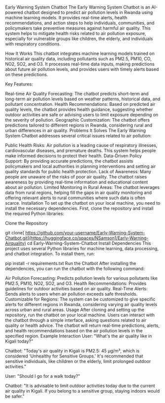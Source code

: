 Early Warning System Chatbot
The Early Warning System Chatbot is an AI-powered chatbot designed to predict air pollution levels in Rwanda using machine learning models. It provides real-time alerts, health recommendations, and action steps to help individuals, communities, and policymakers take preventive measures against harmful air quality. This system helps to mitigate health risks related to air pollution exposure, especially for vulnerable groups like children, the elderly, and individuals with respiratory conditions.

How It Works
This chatbot integrates machine learning models trained on historical air quality data, including pollutants such as PM2.5, PM10, CO, NO2, SO2, and O3. It processes real-time data inputs, making predictions about future air pollution levels, and provides users with timely alerts based on these predictions.

Key Features:

Real-time Air Quality Forecasting: The chatbot predicts short-term and long-term air pollution levels based on weather patterns, historical data, and pollutant concentration.
Health Recommendations: Based on predicted air quality levels, the chatbot provides health guidance, suggesting whether outdoor activities are safe or advising users to limit exposure depending on the severity of pollution.
Geographic Customization: The chatbot offers predictions tailored to different regions in Rwanda, considering rural and urban differences in air quality.
Problems It Solves
The Early Warning System Chatbot addresses several critical issues related to air pollution:

Public Health Risks: Air pollution is a leading cause of respiratory illnesses, cardiovascular diseases, and premature deaths. This system helps people make informed decisions to protect their health.
Data-Driven Policy Support: By providing accurate predictions, the chatbot assists policymakers and local authorities in planning interventions and setting air quality standards for public health protection.
Lack of Awareness: Many people are unaware of the risks of poor air quality. The chatbot raises awareness by providing real-time information and educational content about air pollution.
Limited Monitoring in Rural Areas: The chatbot leverages data from rural regions, helping fill the gaps in air quality monitoring and offering relevant alerts to rural communities where such data is often scarce.
Installation
To set up the chatbot on your local machine, you need to install the necessary dependencies. First, clone the repository and install the required Python libraries:

Clone the Repository

git clone[ https://github.com/your-username/Early-Warning-System-Chatbot.git](https://huggingface.co/spaces/NSamson1/Early-Warning-Airquality)
cd Early-Warning-System-Chatbot
Install Dependencies
This project uses several Python libraries for machine learning, data processing, and chatbot integration. To install them, run:

pip install -r requirements.txt
Run the Chatbot
After installing the dependencies, you can run the chatbot with the following command:

Air Pollution Forecasting: Predicts pollution levels for various pollutants like PM2.5, PM10, NO2, SO2, and O3.
Health Recommendations: Provides guidelines for outdoor activities based on air quality.
Real-Time Alerts: Sends alerts to users when air pollution exceeds safe thresholds.
Customizable for Regions: The system can be customized to give specific alerts for different regions in Rwanda, considering varying air quality levels across urban and rural areas.
Usage
After cloning and setting up the repository, run the chatbot on your local machine.
Users can interact with the chatbot through a simple interface, asking questions related to air quality or health advice.
The chatbot will return real-time predictions, alerts, and health recommendations based on the air pollution levels in the specified region.
Example Interaction
User: "What's the air quality like in Kigali today?"

Chatbot: "Today's air quality in Kigali is PM2.5: 45 µg/m³, which is considered 'Unhealthy for Sensitive Groups.' It's recommended that sensitive individuals, like children or the elderly, limit prolonged outdoor activities."

User: "Should I go for a walk today?"

Chatbot: "It is advisable to limit outdoor activities today due to the current air quality in Kigali. If you belong to a sensitive group, staying indoors would be safer."
